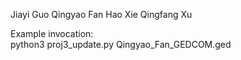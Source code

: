 Jiayi Guo
Qingyao Fan
Hao Xie
Qingfang Xu

Example invocation: \
python3 proj3_update.py Qingyao_Fan_GEDCOM.ged

